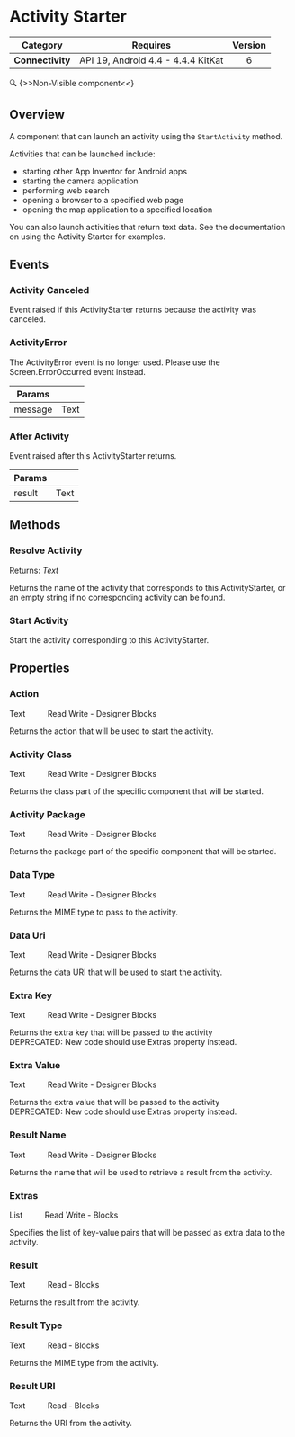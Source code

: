 # Activity Starter

| Category | Requires | Version |
|:--------:|:-------:|:--------:|
|**Connectivity**|<span class="chip chip-any">API 19, Android 4.4 - 4.4.4 KitKat</span>|<span class="chip chip-number">6</span>|

:mag: {>>Non-Visible component<<}

## Overview

A component that can launch an activity using the `` StartActivity `` method.

Activities that can be launched include: 

*    starting other App Inventor for Android apps 
*    starting the camera application 
*    performing web search 
*    opening a browser to a specified web page
*    opening the map application to a specified location

You can also launch activities that return text data. See the documentation on using the Activity Starter for examples.

## Events

### Activity Canceled

Event raised if this ActivityStarter returns because the activity was canceled.

<div class="block" ai2-block="event" not-rendered="true" value="%7B%22componentName%22:%20%22Activity%20Starter%22,%20%22name%22:%20%22Activity%20Canceled%22,%20%22param%22:%20%5B%5D%7D"></div>

### ActivityError

The ActivityError event is no longer used. Please use the Screen.ErrorOccurred event instead.

<div class="block" ai2-block="event" not-rendered="true" value="%7B%22componentName%22:%20%22Activity%20Starter%22,%20%22name%22:%20%22ActivityError%22,%20%22param%22:%20%5B%22message%22%5D%7D"></div>

| Params | []() |
|--------|------|
|message|<span class="chip chip-text">Text</span>|

### After Activity

Event raised after this ActivityStarter returns.

<div class="block" ai2-block="event" not-rendered="true" value="%7B%22componentName%22:%20%22Activity%20Starter%22,%20%22name%22:%20%22After%20Activity%22,%20%22param%22:%20%5B%22result%22%5D%7D"></div>

| Params | []() |
|--------|------|
|result|<span class="chip chip-text">Text</span>|

## Methods

### Resolve Activity

<span class="chip chip-text">Returns: <i>Text</i></span>

Returns the name of the activity that corresponds to this ActivityStarter, or an empty string if no corresponding activity can be found.

<div class="block" ai2-block="method" not-rendered="true" value="%7B%22componentName%22:%20%22Activity%20Starter%22,%20%22name%22:%20%22Resolve%20Activity%22,%20%22output%22:%20true,%20%22param%22:%20%5B%5D%7D"></div>

### Start Activity

Start the activity corresponding to this ActivityStarter.

<div class="block" ai2-block="method" not-rendered="true" value="%7B%22componentName%22:%20%22Activity%20Starter%22,%20%22name%22:%20%22Start%20Activity%22,%20%22output%22:%20false,%20%22param%22:%20%5B%5D%7D"></div>

## Properties

### Action

<span class="chip chip-text">Text</span><span style="user-select: none;">&nbsp;&nbsp;&nbsp;&nbsp;&nbsp;&nbsp;&nbsp;&nbsp;&nbsp;&nbsp;</span><span class="chip chip-rw">Read</span><span style="user-select: none;">&nbsp;</span><span class="chip chip-rw">Write</span><span style="user-select: none;">&nbsp;</span>-<span style="user-select: none;">&nbsp;</span><span class="chip chip-bd">Designer</span><span style="user-select: none;">&nbsp;</span><span class="chip chip-bd">Blocks</span><span style="user-select: none;">&nbsp;</span>

Returns the action that will be used to start the activity.

<div class="block" ai2-block="property" not-rendered="true" value="%7B%22componentName%22:%20%22Activity%20Starter%22,%20%22name%22:%20%22Action%22,%20%22getter%22:%20true%7D"></div>
<div class="block" ai2-block="property" not-rendered="true" value="%7B%22componentName%22:%20%22Activity%20Starter%22,%20%22name%22:%20%22Action%22,%20%22getter%22:%20false%7D"></div>

### Activity Class

<span class="chip chip-text">Text</span><span style="user-select: none;">&nbsp;&nbsp;&nbsp;&nbsp;&nbsp;&nbsp;&nbsp;&nbsp;&nbsp;&nbsp;</span><span class="chip chip-rw">Read</span><span style="user-select: none;">&nbsp;</span><span class="chip chip-rw">Write</span><span style="user-select: none;">&nbsp;</span>-<span style="user-select: none;">&nbsp;</span><span class="chip chip-bd">Designer</span><span style="user-select: none;">&nbsp;</span><span class="chip chip-bd">Blocks</span><span style="user-select: none;">&nbsp;</span>

Returns the class part of the specific component that will be started.

<div class="block" ai2-block="property" not-rendered="true" value="%7B%22componentName%22:%20%22Activity%20Starter%22,%20%22name%22:%20%22Activity%20Class%22,%20%22getter%22:%20true%7D"></div>
<div class="block" ai2-block="property" not-rendered="true" value="%7B%22componentName%22:%20%22Activity%20Starter%22,%20%22name%22:%20%22Activity%20Class%22,%20%22getter%22:%20false%7D"></div>

### Activity Package

<span class="chip chip-text">Text</span><span style="user-select: none;">&nbsp;&nbsp;&nbsp;&nbsp;&nbsp;&nbsp;&nbsp;&nbsp;&nbsp;&nbsp;</span><span class="chip chip-rw">Read</span><span style="user-select: none;">&nbsp;</span><span class="chip chip-rw">Write</span><span style="user-select: none;">&nbsp;</span>-<span style="user-select: none;">&nbsp;</span><span class="chip chip-bd">Designer</span><span style="user-select: none;">&nbsp;</span><span class="chip chip-bd">Blocks</span><span style="user-select: none;">&nbsp;</span>

Returns the package part of the specific component that will be started.

<div class="block" ai2-block="property" not-rendered="true" value="%7B%22componentName%22:%20%22Activity%20Starter%22,%20%22name%22:%20%22Activity%20Package%22,%20%22getter%22:%20true%7D"></div>
<div class="block" ai2-block="property" not-rendered="true" value="%7B%22componentName%22:%20%22Activity%20Starter%22,%20%22name%22:%20%22Activity%20Package%22,%20%22getter%22:%20false%7D"></div>

### Data Type

<span class="chip chip-text">Text</span><span style="user-select: none;">&nbsp;&nbsp;&nbsp;&nbsp;&nbsp;&nbsp;&nbsp;&nbsp;&nbsp;&nbsp;</span><span class="chip chip-rw">Read</span><span style="user-select: none;">&nbsp;</span><span class="chip chip-rw">Write</span><span style="user-select: none;">&nbsp;</span>-<span style="user-select: none;">&nbsp;</span><span class="chip chip-bd">Designer</span><span style="user-select: none;">&nbsp;</span><span class="chip chip-bd">Blocks</span><span style="user-select: none;">&nbsp;</span>

Returns the MIME type to pass to the activity.

<div class="block" ai2-block="property" not-rendered="true" value="%7B%22componentName%22:%20%22Activity%20Starter%22,%20%22name%22:%20%22Data%20Type%22,%20%22getter%22:%20true%7D"></div>
<div class="block" ai2-block="property" not-rendered="true" value="%7B%22componentName%22:%20%22Activity%20Starter%22,%20%22name%22:%20%22Data%20Type%22,%20%22getter%22:%20false%7D"></div>

### Data Uri

<span class="chip chip-text">Text</span><span style="user-select: none;">&nbsp;&nbsp;&nbsp;&nbsp;&nbsp;&nbsp;&nbsp;&nbsp;&nbsp;&nbsp;</span><span class="chip chip-rw">Read</span><span style="user-select: none;">&nbsp;</span><span class="chip chip-rw">Write</span><span style="user-select: none;">&nbsp;</span>-<span style="user-select: none;">&nbsp;</span><span class="chip chip-bd">Designer</span><span style="user-select: none;">&nbsp;</span><span class="chip chip-bd">Blocks</span><span style="user-select: none;">&nbsp;</span>

Returns the data URI that will be used to start the activity.

<div class="block" ai2-block="property" not-rendered="true" value="%7B%22componentName%22:%20%22Activity%20Starter%22,%20%22name%22:%20%22Data%20Uri%22,%20%22getter%22:%20true%7D"></div>
<div class="block" ai2-block="property" not-rendered="true" value="%7B%22componentName%22:%20%22Activity%20Starter%22,%20%22name%22:%20%22Data%20Uri%22,%20%22getter%22:%20false%7D"></div>

### Extra Key

<span class="chip chip-text">Text</span><span style="user-select: none;">&nbsp;&nbsp;&nbsp;&nbsp;&nbsp;&nbsp;&nbsp;&nbsp;&nbsp;&nbsp;</span><span class="chip chip-rw">Read</span><span style="user-select: none;">&nbsp;</span><span class="chip chip-rw">Write</span><span style="user-select: none;">&nbsp;</span>-<span style="user-select: none;">&nbsp;</span><span class="chip chip-bd">Designer</span><span style="user-select: none;">&nbsp;</span><span class="chip chip-bd">Blocks</span><span style="user-select: none;">&nbsp;</span>

Returns the extra key that will be passed to the activity  
DEPRECATED: New code should use Extras property instead.

<div class="block" ai2-block="property" not-rendered="true" value="%7B%22componentName%22:%20%22Activity%20Starter%22,%20%22name%22:%20%22Extra%20Key%22,%20%22getter%22:%20true%7D"></div>
<div class="block" ai2-block="property" not-rendered="true" value="%7B%22componentName%22:%20%22Activity%20Starter%22,%20%22name%22:%20%22Extra%20Key%22,%20%22getter%22:%20false%7D"></div>

### Extra Value

<span class="chip chip-text">Text</span><span style="user-select: none;">&nbsp;&nbsp;&nbsp;&nbsp;&nbsp;&nbsp;&nbsp;&nbsp;&nbsp;&nbsp;</span><span class="chip chip-rw">Read</span><span style="user-select: none;">&nbsp;</span><span class="chip chip-rw">Write</span><span style="user-select: none;">&nbsp;</span>-<span style="user-select: none;">&nbsp;</span><span class="chip chip-bd">Designer</span><span style="user-select: none;">&nbsp;</span><span class="chip chip-bd">Blocks</span><span style="user-select: none;">&nbsp;</span>

Returns the extra value that will be passed to the activity  
DEPRECATED: New code should use Extras property instead.

<div class="block" ai2-block="property" not-rendered="true" value="%7B%22componentName%22:%20%22Activity%20Starter%22,%20%22name%22:%20%22Extra%20Value%22,%20%22getter%22:%20true%7D"></div>
<div class="block" ai2-block="property" not-rendered="true" value="%7B%22componentName%22:%20%22Activity%20Starter%22,%20%22name%22:%20%22Extra%20Value%22,%20%22getter%22:%20false%7D"></div>

### Result Name

<span class="chip chip-text">Text</span><span style="user-select: none;">&nbsp;&nbsp;&nbsp;&nbsp;&nbsp;&nbsp;&nbsp;&nbsp;&nbsp;&nbsp;</span><span class="chip chip-rw">Read</span><span style="user-select: none;">&nbsp;</span><span class="chip chip-rw">Write</span><span style="user-select: none;">&nbsp;</span>-<span style="user-select: none;">&nbsp;</span><span class="chip chip-bd">Designer</span><span style="user-select: none;">&nbsp;</span><span class="chip chip-bd">Blocks</span><span style="user-select: none;">&nbsp;</span>

Returns the name that will be used to retrieve a result from the activity.

<div class="block" ai2-block="property" not-rendered="true" value="%7B%22componentName%22:%20%22Activity%20Starter%22,%20%22name%22:%20%22Result%20Name%22,%20%22getter%22:%20true%7D"></div>
<div class="block" ai2-block="property" not-rendered="true" value="%7B%22componentName%22:%20%22Activity%20Starter%22,%20%22name%22:%20%22Result%20Name%22,%20%22getter%22:%20false%7D"></div>

### Extras

<span class="chip chip-list">List</span><span style="user-select: none;">&nbsp;&nbsp;&nbsp;&nbsp;&nbsp;&nbsp;&nbsp;&nbsp;&nbsp;&nbsp;</span><span class="chip chip-rw">Read</span><span style="user-select: none;">&nbsp;</span><span class="chip chip-rw">Write</span><span style="user-select: none;">&nbsp;</span>-<span style="user-select: none;">&nbsp;</span><span class="chip chip-bd">Blocks</span><span style="user-select: none;">&nbsp;</span>

Specifies the list of key-value pairs that will be passed as extra data to the activity.

<div class="block" ai2-block="property" not-rendered="true" value="%7B%22componentName%22:%20%22Activity%20Starter%22,%20%22name%22:%20%22Extras%22,%20%22getter%22:%20true%7D"></div>
<div class="block" ai2-block="property" not-rendered="true" value="%7B%22componentName%22:%20%22Activity%20Starter%22,%20%22name%22:%20%22Extras%22,%20%22getter%22:%20false%7D"></div>

### Result

<span class="chip chip-text">Text</span><span style="user-select: none;">&nbsp;&nbsp;&nbsp;&nbsp;&nbsp;&nbsp;&nbsp;&nbsp;&nbsp;&nbsp;</span><span class="chip chip-rw">Read</span><span style="user-select: none;">&nbsp;</span>-<span style="user-select: none;">&nbsp;</span><span class="chip chip-bd">Blocks</span><span style="user-select: none;">&nbsp;</span>

Returns the result from the activity.

<div class="block" ai2-block="property" not-rendered="true" value="%7B%22componentName%22:%20%22Activity%20Starter%22,%20%22name%22:%20%22Result%22,%20%22getter%22:%20true%7D"></div>

### Result Type

<span class="chip chip-text">Text</span><span style="user-select: none;">&nbsp;&nbsp;&nbsp;&nbsp;&nbsp;&nbsp;&nbsp;&nbsp;&nbsp;&nbsp;</span><span class="chip chip-rw">Read</span><span style="user-select: none;">&nbsp;</span>-<span style="user-select: none;">&nbsp;</span><span class="chip chip-bd">Blocks</span><span style="user-select: none;">&nbsp;</span>

Returns the MIME type from the activity.

<div class="block" ai2-block="property" not-rendered="true" value="%7B%22componentName%22:%20%22Activity%20Starter%22,%20%22name%22:%20%22Result%20Type%22,%20%22getter%22:%20true%7D"></div>

### Result URI

<span class="chip chip-text">Text</span><span style="user-select: none;">&nbsp;&nbsp;&nbsp;&nbsp;&nbsp;&nbsp;&nbsp;&nbsp;&nbsp;&nbsp;</span><span class="chip chip-rw">Read</span><span style="user-select: none;">&nbsp;</span>-<span style="user-select: none;">&nbsp;</span><span class="chip chip-bd">Blocks</span><span style="user-select: none;">&nbsp;</span>

Returns the URI from the activity.

<div class="block" ai2-block="property" not-rendered="true" value="%7B%22componentName%22:%20%22Activity%20Starter%22,%20%22name%22:%20%22Result%20URI%22,%20%22getter%22:%20true%7D"></div>
